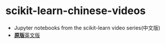 # scikit-learn-chinese-videos
- Jupyter notebooks from the scikit-learn video series(中文版)
- [**原版**英文版](https://github.com/justmarkham/scikit-learn-videos)
